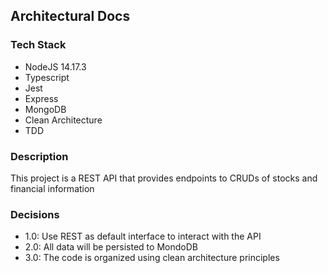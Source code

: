 ## Architectural Docs

### Tech Stack

- NodeJS 14.17.3
- Typescript
- Jest
- Express
- MongoDB
- Clean Architecture
- TDD

### Description

This project is a REST API that provides endpoints to CRUDs of stocks and financial information

### Decisions

- 1.0: Use REST as default interface to interact with the API
- 2.0: All data will be persisted to MondoDB
- 3.0: The code is organized using clean architecture principles
